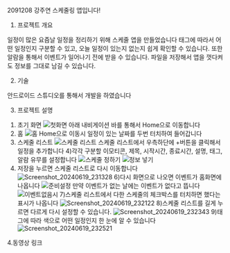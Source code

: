 2091208 강주연 스케줄링 앱입니다!


1. 프로젝트 개요

일정이 많은 요즘날 일정을 정리하기 위해 스케줄 앱을 만들었습니다
태그에 따라서 어떤 일정인지 구분할 수 있고, 오늘 일정이 있는지 없는지 쉽게 확인할 수 있습니다.
또한 알람을 통해서 이벤트가 일어나기 전에 받을 수 있습니다.
파일을 저장해서 앱을 껏다켜도 정보를 그대로 남길 수 있습니다.

2. 기술

안드로이드 스튜디오를 통해서 개발을 하였습니다

3. 프로젝트 설명
1) 초기 화면
![첫화면](https://github.com/juyeon0514/Android_Programming_Final/assets/73096018/ef131c2f-bbd7-415b-8473-e4190a0f0153)
아래 내비게이션 바를 통해서 Home으로 이동합니다
2) 홈
![홈](https://github.com/juyeon0514/Android_Programming_Final/assets/73096018/ed882443-1687-4f5c-a175-46e9c248ff56)
Home으로 이동시 일정이 있는 날짜를 두번 터치하여 들어갑니다
3) 스케줄 리스트
![스케줄 리스트](https://github.com/juyeon0514/Android_Programming_Final/assets/73096018/675571ee-6e50-4978-be23-b1bbd1953422)
스케줄 리스트에서 우측하단에 +버튼을 클릭해서 일정을 추가합니다
4)각각 구분할 이모티콘, 제목, 시작시간, 종료시간, 설명, 태그, 알람 유무를 설정합니다
![스케줄 정하기](https://github.com/juyeon0514/Android_Programming_Final/assets/73096018/9e970ae8-6416-482d-9303-e692a15be023)
![정보 넣기](https://github.com/juyeon0514/Android_Programming_Final/assets/73096018/bbcfb482-703e-49a8-b919-b371d136844d)
5) 저장을 누르면 스케줄 리스트로 다시 이동합니다
![Screenshot_20240619_231328](https://github.com/juyeon0514/Android_Programming_Final/assets/73096018/0d91d796-3798-4361-8c9b-fa98b9b3867a)
6)다시 화면으로 나오면 이벤트가 홈화면에 나옵니다
![준비설정](https://github.com/juyeon0514/Android_Programming_Final/assets/73096018/45001657-bdd8-4526-9ac3-0d20e5b57449)
만약 이벤트가 없는 날에는 이벤트가 없다고 뜹니다
![이벤트없음시](https://github.com/juyeon0514/Android_Programming_Final/assets/73096018/621666cc-458a-4e8a-b245-21ae1cfed959)
7)스케줄 리스트에서 다한 스케줄의 체크박스를 터치하면 했다는 표시가 나옵니다
![Screenshot_20240619_232122](https://github.com/juyeon0514/Android_Programming_Final/assets/73096018/ea42a66a-dc52-4c29-b965-a6230e88bb98)
8)스케줄 리스트를 길게 누르면 다르게 다시 설정할 수 있습니다.
![Screenshot_20240619_232343](https://github.com/juyeon0514/Android_Programming_Final/assets/73096018/443a3db6-e357-4f97-ae6c-2138f45b40c4)
9)태그에 따라 색으로 어떤 일정인지 한 눈에 알 수 있습니다
![Screenshot_20240619_232521](https://github.com/juyeon0514/Android_Programming_Final/assets/73096018/d9fffbec-b0eb-45bf-bd5d-77d714640ecd)

4.동영상 링크

